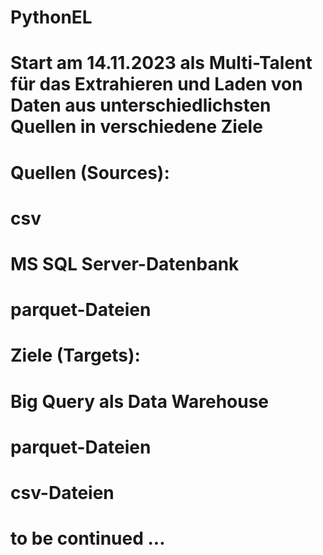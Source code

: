 # PythonEL
# Start am 14.11.2023 als Multi-Talent für das Extrahieren und Laden von Daten aus unterschiedlichsten Quellen in verschiedene Ziele
#
# Quellen (Sources):
#   csv
#   MS SQL Server-Datenbank
#   parquet-Dateien
#   
#  
# Ziele (Targets):
#  Big Query als Data Warehouse
#  parquet-Dateien
#  csv-Dateien
#  
#  
# to be continued ...
#  
